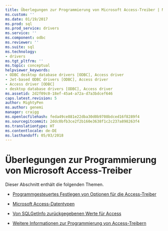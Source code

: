 ```yaml
---
title: Überlegungen zur Programmierung von Microsoft Access-Treiber | Microsoft Docs
ms.custom: ''
ms.date: 01/19/2017
ms.prod: sql
ms.prod_service: drivers
ms.service: ''
ms.component: odbc
ms.reviewer: ''
ms.suite: sql
ms.technology:
- drivers
ms.tgt_pltfrm: ''
ms.topic: conceptual
helpviewer_keywords:
- ODBC desktop database drivers [ODBC], Access driver
- Jet-based ODBC drivers [ODBC], Access driver
- Access driver [ODBC]
- desktop database drivers [ODBC], Access driver
ms.assetid: 2d2f09c0-18ef-45a4-a72a-d7a3bdcef646
caps.latest.revision: 5
author: MightyPen
ms.author: genemi
manager: craigg
ms.openlocfilehash: feda49ce881e22dba30d0b9708bdced16f8289f4
ms.sourcegitcommit: 2ddc0bfb3ce2f2b160e3638f1c2c237a898263f4
ms.translationtype: HT
ms.contentlocale: de-DE
ms.lasthandoff: 05/03/2018
---
```

# <a name="microsoft-access-driver-programming-considerations"></a>Überlegungen zur Programmierung von Microsoft Access-Treiber
Dieser Abschnitt enthält die folgenden Themen.  
  
-   [Programmgesteuertes Festlegen von Optionen für die Access-Treiber](../../odbc/microsoft/setting-options-programmatically-for-the-access-driver.md)  
  
-   [Microsoft Access-Datentypen](../../odbc/microsoft/microsoft-access-data-types.md)  
  
-   [Von SQLGetInfo zurückgegebenen Werte für Access](../../odbc/microsoft/sqlgetinfo-returned-values-for-access.md)  
  
-   [Weitere Informationen zur Programmierung von Access-Treibern](../../odbc/microsoft/other-access-driver-programming-details.md)
